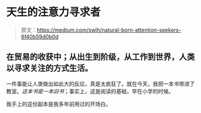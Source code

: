 # 天生的注意力寻求者

> 原文：<https://medium.com/swlh/natural-born-attention-seekers-6f40b59d0b0d>

## 在贸易的收获中；从出生到阶级，从工作到世界，人类以寻求关注的方式生活。

一件事能让人类做出如此大的反应，真是太疯狂了。就在今天，我把一本书带进了教室。*这本书是一本旧书*；事实上，这是阅读的基础，早在小学的时候。

我手上的这份副本是我多年前用过的开场白。